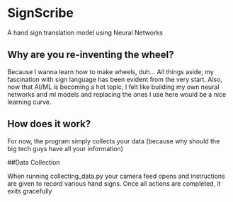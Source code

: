 # SignScribe
A hand sign translation model using Neural Networks

## Why are you re-inventing the wheel?

Because I wanna learn how to make wheels, duh... All things aside, my fascination with sign language has been evident from the very start. Also, now that AI/ML is becoming a hot topic, I felt like building my own neural networks and ml models and replacing the ones I use here would be a nice learning curve.

## How does it work?

For now, the program simply collects your data (because why should the big tech guys have all your information)

##Data Collection

When running collecting_data.py your camera feed opens and instructions are given to record various hand signs. Once all actions are completed, it exits gracefully
